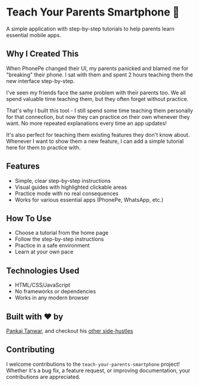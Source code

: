 # Teach Your Parents Smartphone 📱

A simple application with step-by-step tutorials to help parents learn essential mobile apps.

## Why I Created This

When PhonePe changed their UI, my parents panicked and blamed me for "breaking" their phone. I sat with them and spent 2 hours teaching them the new interface step-by-step.

I've seen my friends face the same problem with their parents too. We all spend valuable time teaching them, but they often forget without practice.

That's why I built this tool - I still spend some time teaching them personally for that connection, but now they can practice on their own whenever they want. No more repeated explanations every time an app updates!

It's also perfect for teaching them existing features they don't know about. Whenever I want to show them a new feature, I can add a simple tutorial here for them to practice with.

## Features

- Simple, clear step-by-step instructions
- Visual guides with highlighted clickable areas
- Practice mode with no real consequences
- Works for various essential apps (PhonePe, WhatsApp, etc.)

## How To Use

- Choose a tutorial from the home page
- Follow the step-by-step instructions
- Practice in a safe environment
- Learn at your own pace

## Technologies Used

- HTML/CSS/JavaScript
- No frameworks or dependencies
- Works in any modern browser

## Built with ❤️ by

[Pankaj Tanwar](https://twitter.com/the2ndfloorguy), and checkout his [other side-hustles](https://pankajtanwar.in/side-hustles)

## Contributing

I welcome contributions to the `teach-your-parents-smartphone` project! Whether it's a bug fix, a feature request, or improving documentation, your contributions are appreciated.